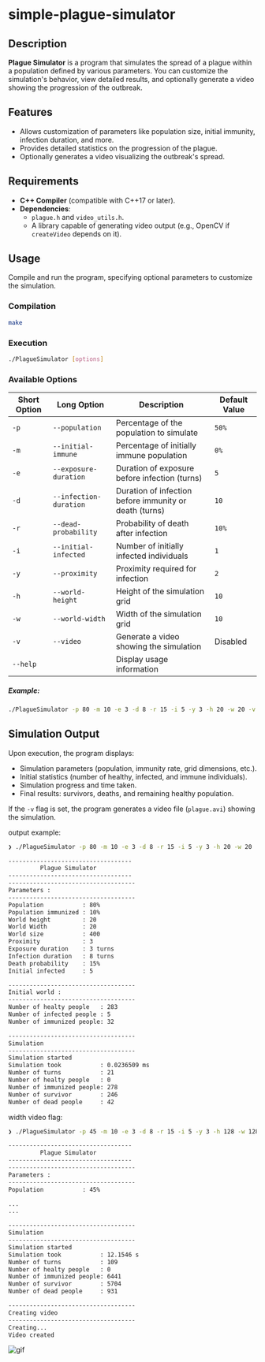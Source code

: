 # simple-plague-simulator


## Description

**Plague Simulator** is a program that simulates the spread of a plague within a population defined by various parameters. You can customize the simulation's behavior, view detailed results, and optionally generate a video showing the progression of the outbreak.


## Features

- Allows customization of parameters like population size, initial immunity, infection duration, and more.
- Provides detailed statistics on the progression of the plague.
- Optionally generates a video visualizing the outbreak's spread.



## Requirements

- **C++ Compiler** (compatible with C++17 or later).
- **Dependencies**:
  - `plague.h` and `video_utils.h`.
  - A library capable of generating video output (e.g., OpenCV if `createVideo` depends on it).


## Usage

Compile and run the program, specifying optional parameters to customize the simulation.

### **Compilation**
```bash
make
```

### **Execution**
```bash
./PlagueSimulator [options]
```

### **Available Options**
| Short Option | Long Option          | Description                                             | Default Value   |
|--------------|----------------------|---------------------------------------------------------|-----------------|
| `-p`         | `--population`       | Percentage of the population to simulate               | `50%`           |
| `-m`         | `--initial-immune`   | Percentage of initially immune population              | `0%`            |
| `-e`         | `--exposure-duration`| Duration of exposure before infection (turns)          | `5`             |
| `-d`         | `--infection-duration` | Duration of infection before immunity or death (turns) | `10`            |
| `-r`         | `--dead-probability` | Probability of death after infection                   | `10%`           |
| `-i`         | `--initial-infected` | Number of initially infected individuals               | `1`             |
| `-y`         | `--proximity`        | Proximity required for infection                       | `2`             |
| `-h`         | `--world-height`     | Height of the simulation grid                          | `10`            |
| `-w`         | `--world-width`      | Width of the simulation grid                           | `10`            |
| `-v`         | `--video`            | Generate a video showing the simulation                | Disabled        |
| `--help`     |                      | Display usage information                               |                 |

##### Example:
```bash
./PlagueSimulator -p 80 -m 10 -e 3 -d 8 -r 15 -i 5 -y 3 -h 20 -w 20 -v
```


## Simulation Output

Upon execution, the program displays:

- Simulation parameters (population, immunity rate, grid dimensions, etc.).
- Initial statistics (number of healthy, infected, and immune individuals).
- Simulation progress and time taken.
- Final results: survivors, deaths, and remaining healthy population.

If the `-v` flag is set, the program generates a video file (`plague.avi`) showing the simulation.

output example:
```bash
❯ ./PlagueSimulator -p 80 -m 10 -e 3 -d 8 -r 15 -i 5 -y 3 -h 20 -w 20

-----------------------------------
         Plague Simulator
-----------------------------------
------------------------------------
Parameters :
------------------------------------
Population           : 80%  
Population immunized : 10%  
World height         : 20
World Width          : 20
World size           : 400
Proximity            : 3
Exposure duration    : 3 turns
Infection duration   : 8 turns
Death probability    : 15%
Initial infected     : 5

------------------------------------
Initial world :
------------------------------------
Number of healty people   : 283
Number of infected people : 5
Number of immunized people: 32

------------------------------------
Simulation
------------------------------------
Simulation started
Simulation took           : 0.0236509 ms
Number of turns           : 21
Number of healty people   : 0
Number of immunized people: 278
Number of survivor        : 246
Number of dead people     : 42
```

width video flag:
```bash
❯ ./PlagueSimulator -p 45 -m 10 -e 3 -d 8 -r 15 -i 5 -y 3 -h 128 -w 128 -v

-----------------------------------
         Plague Simulator
-----------------------------------
------------------------------------
Parameters :
------------------------------------
Population           : 45%

...
...

------------------------------------
Simulation
------------------------------------
Simulation started
Simulation took           : 12.1546 s
Number of turns           : 109
Number of healty people   : 0
Number of immunized people: 6441
Number of survivor        : 5704
Number of dead people     : 931

------------------------------------
Creating video
------------------------------------
Creating...
Video created
```
![gif](./docs/assets/img/plague.gif)

